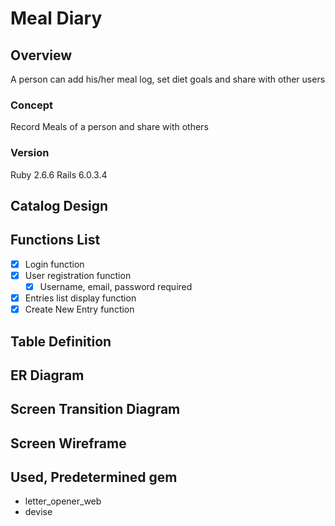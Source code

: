 # Meal Diary

## Overview

A person can add his/her meal log, set diet goals and share with other users

### Concept

Record Meals of a person and share with others

### Version

Ruby 2.6.6 Rails 6.0.3.4

## Catalog Design



## Functions List

- [x] Login function
- [x] User registration function
  - [x] Username, email, password required
- [x] Entries list display function
- [x] Create New Entry function

## Table Definition



## ER Diagram



## Screen Transition Diagram



## Screen Wireframe



## Used, Predetermined gem

- letter_opener_web
- devise